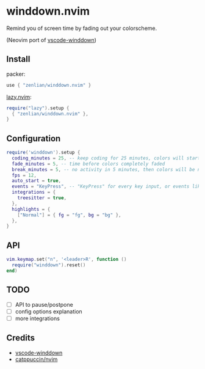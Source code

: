 # winddown.nvim

Remind you of screen time by fading out your colorscheme.

(Neovim port of [vscode-winddown](https://github.com/schneefux/vscode-winddown))

## Install

packer:

```lua
use { "zenlian/winddown.nvim" }
```

[lazy.nvim](https://github.com/folke/lazy.nvim):

```lua
require("lazy").setup {
  { "zenlian/winddown.nvim" },
}
```

## Configuration

```lua
require('winddown').setup {
  coding_minutes = 25, -- keep coding for 25 minutes, colors will start fading out
  fade_minutes = 5, -- time before colors completely faded
  break_minutes = 5, -- no activity in 5 minutes, then colors will be normal
  fps = 12,
  auto_start = true,
  events = "KeyPress", -- "KeyPress" for every key input, or events like `{ "CursorMoved", "InsertCharPre" }`
  integrations = {
    treesitter = true,
  },
  highlights = {
    ["Normal"] = { fg = "fg", bg = "bg" },
  },
}
```

## API

```lua
vim.keymap.set("n", '<leader>R', function ()
  require("winddown").reset()
end)
```

## TODO

- [ ] API to pause/postpone
- [ ] config options explanation
- [ ] more integrations

## Credits

- [vscode-winddown](https://github.com/schneefux/vscode-winddown)
- [catppuccin/nvim](https://github.com/catppuccin/nvim)
